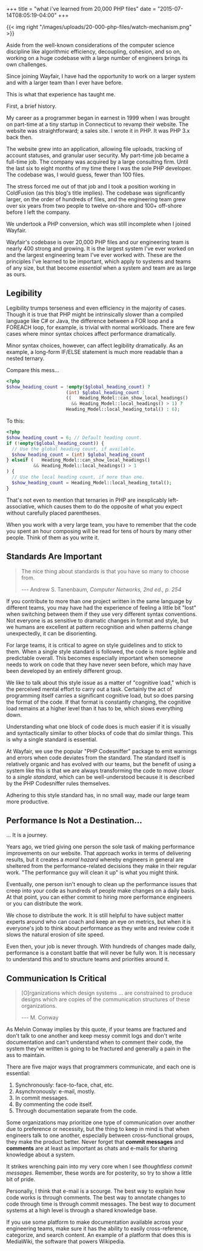 +++
title = "what i've learned from 20,000 PHP files"
date = "2015-07-14T08:05:19-04:00"
+++

{{< img right "/images/uploads/20-000-php-files/watch-mechanism.png" >}}

Aside from the well-known considerations of the computer science discipline like
algorithmic efficiency, decoupling, cohesion, and so on, working on a huge
codebase with a large number of engineers brings its own challenges.

Since joining Wayfair, I have had the opportunity to work on a larger system and
with a larger team than I ever have before.

This is what that experience has taught me. <!--more-->

First, a brief history.

My career as a programmer began in earnest in 1999 when I was brought on
part-time at a tiny startup in Connecticut to revamp their website. The website
was straightforward; a sales site. I wrote it in PHP. It was PHP 3.x back then.

The website grew into an application, allowing file uploads, tracking of account
statuses, and granular user security. My part-time job became a full-time
job. The company was acquired by a large consulting firm. Until the last six to
eight months of my time there I was the sole PHP developer. The codebase was, I
would guess, fewer than 100 files.

The stress forced me out of that job and I took a position working in ColdFusion
(as this blog's title implies). The codebase was significantly larger, on the
order of hundreds of files, and the engineering team grew over six years from
two people to twelve on-shore and 100+ off-shore before I left the company.

We undertook a PHP conversion, which was still incomplete when I joined Wayfair.

Wayfair's codebase is over 20,000 PHP files and our engineering team is nearly
400 strong and growing. It is the largest system I've ever worked on and the
largest engineering team I've ever worked with. These are the principles I've
learned to be important, which apply to systems and teams of any size, but that
become *essential* when a system and team are as large as ours.

## Legibility ##

Legibility trumps terseness and even efficiency in the majority of cases. Though
it is true that PHP might be intrinsically slower than a compiled language like
C# or Java, the difference between a FOR loop and a FOREACH loop, for
example, is trivial with normal workloads. There are few cases where minor
syntax choices affect performance dramatically.

Minor syntax choices, however, can affect legibility dramatically. As an
example, a long-form IF/ELSE statement is much more readable than a
nested ternary.

Compare this mess...

```php
<?php
$show_heading_count = !empty($global_heading_count) ?
                      (int) $global_heading_count :
                      ((   Heading_Model::can_show_local_headings()
                        && Heading_Model::local_headings() > 1) ?
                      Heading_Model::local_heading_total() : 6);
```

To this:

```php
<?php
$show_heading_count = 6; // Default heading count.
if (!empty($global_heading_count)) {
  // Use the global heading count, if available.
  $show_heading_count = (int) $global_heading_count
} elseif (   Heading_Model::can_show_local_headings()
          && Heading_Model::local_headings() > 1
) {
  // Use the local heading count, if more than one.
  $show_heading_count = Heading_Model::local_heading_total();
}
```

That's not even to mention that ternaries in PHP are inexplicably
left-associative, which causes them to do the opposite of what you expect
without carefully placed parentheses.

When you work with a very large team, you have to remember that the code you
spent an hour composing will be read for tens of hours by many other
people. Think of them as you write it.

## Standards Are Important ##

> The nice thing about standards is that you have so many to choose from.
>
> --- Andrew S. Tanenbaum, *Computer Networks, 2nd ed., p. 254*

If you contribute to more than one project written in the same language by
different teams, you may have had the experience of feeling a little bit "lost"
when switching between them if they use very different syntax conventions. Not
everyone is as sensitive to dramatic changes in format and style, but we humans
are excellent at pattern recognition and when patterns change unexpectedly, it
can be disorienting.

For large teams, it is critical to agree on style guidelines and to stick to
them. When a single style standard is followed, the code is more legible and
predictable overall. This becomes especially important when someone needs to
work on code that they have never seen before, which may have been developed by
an entirely different group.

We like to talk about this style issue as a matter of "cognitive load," which
is the perceived mental effort to carry out a task. Certainly the act of
programming itself carries a significant cognitive load, but so does parsing the
format of the code. If that format is constantly changing, the cognitive load
remains at a higher level than it has to be, which slows everything down.

Understanding what one block of code does is much easier if it is visually and
syntactically similar to other blocks of code that do similar things. This is
why a single standard is essential.

At Wayfair, we use the popular "PHP Codesniffer" package to emit warnings and
errors when code deviates from the standard. The standard itself is relatively
organic and has evolved with our teams, but the benefit of using a system like
this is that we are always transforming the code to move *closer* to a *single
standard*, which can be well-understood because it is described by the PHP
Codesniffer rules themselves.

Adhering to this style standard has, in no small way, made our large team more
productive.

## Performance Is Not a Destination... ##

... It is a journey.

Years ago, we tried giving one person the sole task of making performance
improvements on our website. That approach works in terms of delivering results,
but it creates a *moral hazard* whereby engineers in general are sheltered from
the performance-related decisions they make in their regular work. "The
performance guy will clean it up" is what you might think.

Eventually, one person isn't enough to clean up the performance issues that
creep into your code as hundreds of people make changes on a daily basis. At
that point, you can either commit to hiring more performance engineers or you
can distribute the work.

We chose to distribute the work. It is still helpful to have subject matter
experts around who can coach and keep an eye on metrics, but when it is
everyone's job to think about performance as they write and review code it
slows the natural erosion of site speed.

Even then, your job is never through. With hundreds of changes made daily,
performance is a constant battle that will never be fully won. It is necessary
to understand this and to structure teams and priorities around it.

## Communication Is Critical ##

> [O]rganizations which design systems ... are constrained to produce designs which
> are copies of the communication structures of these organizations.
>
> --- M. Conway

As Melvin Conway implies by this quote, if your teams are fractured and don't
talk to one another and keep messy commit logs and don't write documentation and
can't understand when to comment their code, the system they've written is going
to be fractured and generally a pain in the ass to maintain.

There are five major ways that programmers communicate, and each one is essential:

1. Synchronously: face-to-face, chat, etc.
2. Asynchronously: e-mail, mostly.
3. In commit messages.
4. By commenting the code itself.
5. Through documentation separate from the code.

Some organizations may prioritize one type of communication over another due to
preference or necessity, but the thing to keep in mind is that when engineers
talk to one another, especially between cross-functional groups, they make the
product better. Never forget that **commit messages** and **comments** are
at least as important as chats and e-mails for sharing knowledge about a system.

It strikes wrenching pain into my very core when I see *thoughtless commit
messages*. Remember, these words are for posterity, so try to show a little bit
of pride.

Personally, I think that e-mail is a scourge. The best way to explain how code
works is through comments. The best way to annotate changes to code through time
is through commit messages. The best way to document systems at a high level is
through a shared knowledge base.

If you use some platform to make documentation available across your engineering
teams, make sure it has the ability to easily cross-reference, categorize, and
search content. An example of a platform that does this is MediaWiki, the
software that powers Wikipedia.
